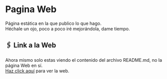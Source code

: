 # Pagina Web
Página estática en la que publico lo que hago.</br>
Héchale un ojo, poco a poco iré mejorándola, dame tiempo.

## 🖇️ Link a la Web
Ahora mismo solo estas viendo el contenido del archivo README.md, no la página Web en sí.</br>
[Haz click aquí](https://carlosaguirrev.github.io/web/) para ver la web.
